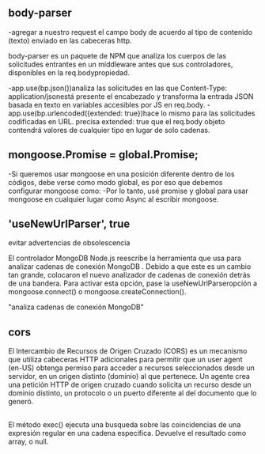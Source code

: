 ## body-parser
-agregar a nuestro request el campo body de acuerdo al tipo de contenido (texto) enviado en las cabeceras http.

body-parser es un paquete de NPM que analiza los cuerpos de las solicitudes entrantes en un middleware antes que sus controladores, disponibles en la req.bodypropiedad.

-app.use(bp.json())analiza las solicitudes en las que Content-Type: application/jsonestá presente el encabezado y transforma la entrada JSON basada en texto en variables accesibles por JS en req.body. 
-app.use(bp.urlencoded({extended: true})hace lo mismo para las solicitudes codificadas en URL. precisa extended: true que el req.body objeto contendrá valores de cualquier tipo en lugar de solo cadenas.
## mongoose.Promise = global.Promise;
-Si queremos usar mongoose en una posición diferente dentro de los códigos, debe verse como modo global, es por eso que debemos configurar mongoose como:
-Por lo tanto, usé promise y global para usar mongoose en cualquier lugar como Async al escribir mongoose.

## 'useNewUrlParser', true
evitar advertencias de obsolescencia

El controlador MongoDB Node.js reescribe la herramienta que usa para analizar cadenas de conexión MongoDB . Debido a que este es un cambio tan grande, colocaron el nuevo analizador de cadenas de conexión detrás de una bandera. Para activar esta opción, pase la useNewUrlParseropción a mongoose.connect() o mongoose.createConnection().

"analiza cadenas de conexión MongoDB"

## cors
El Intercambio de Recursos de Origen Cruzado (CORS) es un mecanismo que utiliza cabeceras HTTP adicionales para permitir que un user agent (en-US) obtenga permiso para acceder a recursos seleccionados desde un servidor, en un origen distinto (dominio) al que pertenece. Un agente crea una petición HTTP de origen cruzado cuando solicita un recurso desde un dominio distinto, un protocolo o un puerto diferente al del documento que lo generó.

## 
El método exec() ejecuta una busqueda sobre las coincidencias de una expresión regular en una cadena especifica. Devuelve el resultado como array, o null.